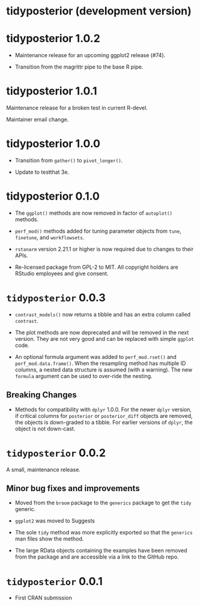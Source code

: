 # tidyposterior (development version)

# tidyposterior 1.0.2

* Maintenance release for an upcoming ggplot2 release (#74). 

* Transition from the magrittr pipe to the base R pipe.

# tidyposterior 1.0.1

Maintenance release for a broken test in current R-devel. 

Maintainer email change. 

# tidyposterior 1.0.0

* Transition from `gather()` to `pivot_longer()`. 

* Update to testthat 3e.

# tidyposterior 0.1.0

* The `ggplot()` methods are now removed in factor of `autoplot()` methods. 

* `perf_mod()` methods added for tuning parameter objects from `tune`, `finetune`, and `workflowsets`. 

* `rstanarm` version 2.21.1 or higher is now required due to changes to their APIs.

* Re-licensed package from GPL-2 to MIT. All copyright holders are RStudio employees and give consent.

# `tidyposterior` 0.0.3

* `contrast_models()` now returns a tibble and has an extra column called `contrast`. 

* The plot methods are now deprecated and will be removed in the next version. They are not very good and can be replaced with simple `ggplot` code.  

* An optional formula argument was added to `perf_mod.rset()` and `perf_mod.data.frame()`. When the resampling method has multiple ID columns, a nested data structure is assumed (with a warning). The new `formula` argument can be used to over-ride the nesting.  



## Breaking Changes

* Methods for compatibility with `dplyr` 1.0.0. For the newer `dplyr` version, if critical columns for `posterior` or `posterior_diff` objects are removed, the objects is down-graded to a tibble. For earlier versions of `dplyr`, the object is not down-cast. 


# `tidyposterior` 0.0.2

A small, maintenance release. 

## Minor bug fixes and improvements

* Moved from the `broom` package to the `generics` package to get the `tidy` generic. 

* `ggplot2` was moved to Suggests

* The sole `tidy` method was more explicitly exported so that the `generics` man files show the method. 

* The large RData objects containing the examples have been removed from the package and are accessible via a link to the GitHub repo. 

# `tidyposterior` 0.0.1

* First CRAN submission
